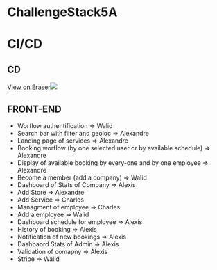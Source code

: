 # ChallengeStack5A



# CI/CD

## CD

[View on Eraser![](https://app.eraser.io/workspace/s2F9OoA105p6QmA3qgcN/preview?elements=lFZUCY4Gvq67kQEDRCpeEQ&type=embed)](https://app.eraser.io/workspace/s2F9OoA105p6QmA3qgcN?elements=lFZUCY4Gvq67kQEDRCpeEQ)

## FRONT-END

 - Worflow authentification => Walid
 - Search bar with filter and geoloc => Alexandre
 - Landing page of services => Alexandre
 - Booking worflow (by one selected user or by available schedule) => Alexandre
 - Display of available booking by every-one and by one employee => Alexandre
 - Become a member (add a company) => Walid
 - Dashboard of Stats of Company => Alexis
 - Add Store => Alexandre
 - Add Service => Charles
 - Managment of employee => Charles
 - Add a employee => Walid
 - Dashboard schedule for employee => Alexis
 - History of booking => Alexis
 - Notification of new bookings => Alexis
 - Dashbaord Stats of Admin => Alexis
 - Validation of comapny => Alexis
 - Stripe => Walid
